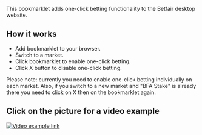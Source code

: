 This bookmarklet adds one-click betting functionality to the Betfair desktop website.

## How it works

* Add bookmarklet to your browser.
* Switch to a market.
* Click bookmarklet to enable one-click betting.
* Click X button to disable one-click betting.

Please note: currently you need to enable one-click betting individually on each market. Also, if you switch to a new market and "BFA Stake" is already there you need to click on X then on the bookmarklet again.

## Click on the picture for a video example

[![Video example link](https://i.imgur.com/Mn1KmFc.png)](https://youtu.be/2JcvQrIteSQ)
